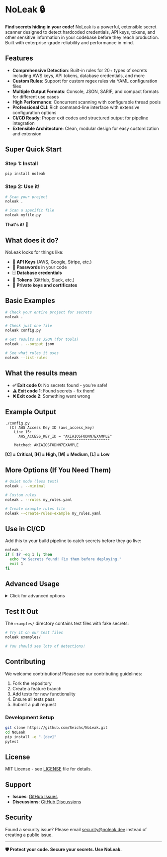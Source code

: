 # NoLeak 🔒

**Find secrets hiding in your code!**
NoLeak is a powerful, extensible secret scanner designed to detect hardcoded credentials, 
API keys, tokens, and other sensitive information in your codebase before they reach 
production. Built with enterprise-grade reliability and performance in mind.

## Features
- **Comprehensive Detection**: Built-in rules for 20+ types of secrets including AWS 
keys, API tokens, database credentials, and more
- **Custom Rules**: Support for custom regex rules via YAML configuration files
- **Multiple Output Formats**: Console, JSON, SARIF, and compact formats for different 
use cases
- **High Performance**: Concurrent scanning with configurable thread pools
- **Professional CLI**: Rich command-line interface with extensive configuration options
- **CI/CD Ready**: Proper exit codes and structured output for pipeline integration
- **Extensible Architecture**: Clean, modular design for easy customization and extension

## Super Quick Start

### Step 1: Install
```bash
pip install noleak
```

### Step 2: Use it!
```bash
# Scan your project
noleak .

# Scan a specific file
noleak myfile.py
```

**That's it!** 🎉

## What does it do?

NoLeak looks for things like:
- 🔑 **API Keys** (AWS, Google, Stripe, etc.)
- 🔐 **Passwords** in your code
- 🗄️ **Database credentials**
- 🎫 **Tokens** (GitHub, Slack, etc.)
- 📜 **Private keys and certificates**

## Basic Examples

```bash
# Check your entire project for secrets
noleak .

# Check just one file
noleak config.py

# Get results as JSON (for tools)
noleak . --output json

# See what rules it uses
noleak --list-rules
```

## What the results mean

- **✅ Exit code 0**: No secrets found - you're safe!
- **⚠️ Exit code 1**: Found secrets - fix them!
- **❌ Exit code 2**: Something went wrong

## Example Output

```
./config.py
  [C] AWS Access Key ID (aws_access_key)
    Line 15:
      AWS_ACCESS_KEY_ID = "AKIAIOSFODNN7EXAMPLE"
                           ^^^^^^^^^^^^^^^^^^^^
    Matched: AKIAIOSFODNN7EXAMPLE
```

**[C] = Critical, [H] = High, [M] = Medium, [L] = Low**

## More Options (If You Need Them)

```bash
# Quiet mode (less text)
noleak . --minimal

# Custom rules
noleak . --rules my_rules.yaml

# Create example rules file
noleak --create-rules-example my_rules.yaml
```

## Use in CI/CD

Add this to your build pipeline to catch secrets before they go live:

```bash
noleak .
if [ $? -eq 1 ]; then
  echo "❌ Secrets found! Fix them before deploying."
  exit 1
fi
```

## Advanced Usage

<details>
<summary>Click for advanced options</summary>

### Command Line Interface

```
usage: noleak [-h] [--output {console,json,sarif,compact}] [--no-color] 
              [--minimal] [--quiet] [--verbose] [--rules FILE]
              [--no-builtin-rules] [--list-rules] [--create-rules-example FILE]
              [--max-file-size BYTES] [--include-ext EXT] [--exclude-ext EXT]
              [--threads N] [--version] [--info]
              path

Output Options:
  --output, -o          Output format (console, json, sarif, compact)
  --no-color            Disable colored output
  --minimal             Use minimal output format
  --quiet, -q           Suppress all output except errors
  --verbose, -v         Enable verbose output

Rule Options:
  --rules, -r FILE      Path to custom rules file (YAML format)
  --no-builtin-rules    Disable built-in rules
  --list-rules          List all available rules and exit
  --create-rules-example FILE
                        Create an example rules file and exit

Scanning Options:
  --max-file-size BYTES Maximum file size to scan in bytes (default: 10MB)
  --include-ext EXT     Include additional file extensions (e.g., .txt)
  --exclude-ext EXT     Exclude file extensions from scanning
  --threads N           Number of concurrent threads for scanning (default: 50)

Information:
  --version             show program's version number and exit
  --info                Show scanner configuration and exit
```

### Built-in Detection Rules

**Critical Severity:**
- AWS Access Keys and Secret Keys
- Database connection strings with credentials
- Private keys and certificates
- Stripe API keys

**High Severity:**
- GitHub personal access tokens
- Google API keys
- Slack tokens
- Docker authentication tokens
- Generic API keys

**Medium Severity:**
- JWT tokens
- Password assignments in code
- Email/SMTP credentials
- Base64 encoded secrets

**Low Severity:**
- Public certificates
- Some generic secret patterns

### Custom Rules

Create custom detection rules using YAML format:

```bash
# Generate example rules file
noleak --create-rules-example my_rules.yaml
```

Example custom rule:
```yaml
rules:
  - id: "custom_api_key"
    name: "My Company API Key"
    description: "Detects MyCompany API keys"
    pattern: "(?i)mycompany[_-]?api[_-]?key\\s*[:=]\\s*['\"]?([a-zA-Z0-9_\\-]{32})['\"]?"
    severity: "high"
    enabled: true
```

Use custom rules:
```bash
noleak . --rules my_rules.yaml
```

### Output Formats

**Console Output (Default)**
Human-readable terminal output with colors and context.

**JSON Output**
```bash
noleak . --output json > results.json
```

**SARIF Output**
Standard format for static analysis tools:
```bash
noleak . --output sarif > results.sarif
```

**Compact Output**
Minimal JSON for basic integration:
```bash
noleak . --output compact
```

### CI/CD Integration Examples

**GitHub Actions:**
```yaml
name: Secret Scan
on: [push, pull_request]

jobs:
  secret-scan:
    runs-on: ubuntu-latest
    steps:
      - uses: actions/checkout@v3
      - name: Set up Python
        uses: actions/setup-python@v4
        with:
          python-version: '3.9'
      - name: Install NoLeak
        run: pip install noleak
      - name: Scan for secrets
        run: |
          noleak . --output json > results.json
          if [ $? -eq 1 ]; then
            echo "::error::Secrets detected in repository"
            cat results.json
            exit 1
          fi
```

**Jenkins Pipeline:**
```groovy
pipeline {
    agent any
    stages {
        stage('Secret Scan') {
            steps {
                sh 'pip install noleak'
                sh '''
                    noleak . --output json > scan_results.json
                    exit_code=$?
                    if [ $exit_code -eq 1 ]; then
                        echo "Secrets detected!"
                        cat scan_results.json
                        exit 1
                    fi
                '''
            }
            post {
                always {
                    archiveArtifacts artifacts: 'scan_results.json', fingerprint: true
                }
            }
        }
    }
}
```

**GitLab CI:**
```yaml
secret_scan:
  stage: security
  image: python:3.9
  script:
    - pip install noleak
    - noleak . --output json > results.json
    - |
      if [ $? -eq 1 ]; then
        echo "Secrets detected in repository!"
        cat results.json
        exit 1
      fi
  artifacts:
    reports:
      sast: results.json
    when: always
```

### Python API

Use NoLeak programmatically in Python:

```python
import noleak

# Quick text scanning
matches = noleak.scan_text('api_key = "secret123"')
if matches:
    print(f"Found {len(matches)} secrets!")

# File scanning
matches = noleak.scan_file("config.py")

# Advanced usage
scanner = noleak.create_scanner(
    builtin_rules=True,
    external_rules_file="custom_rules.yaml"
)

result = scanner.scan_path("/path/to/project")
print(f"Scanned {result.stats.files_scanned} files")
print(f"Found {len(result.matches)} secrets")

# Custom configuration
config = noleak.ScannerConfig(
    max_file_size=5 * 1024 * 1024,  # 5MB
    max_concurrent_files=20
)
scanner = noleak.SecretScanner(config=config)
```

### Performance

NoLeak is designed for high performance:

- **Concurrent Scanning**: Scan multiple files simultaneously
- **Smart File Filtering**: Skip binary files and excluded patterns
- **Efficient Pattern Matching**: Compiled regex patterns for speed
- **Memory Management**: Streaming for large files

Typical performance:
- ~1000 files/second on modern hardware
- ~50MB/second throughput
- Linear scaling with thread count

### Configuration

**File Extensions**
By default, NoLeak scans common source code file types. Customize with:

```bash
# Include additional extensions
noleak . --include-ext .txt --include-ext .log

# Exclude specific extensions  
noleak . --exclude-ext .md --exclude-ext .rst
```

**File Size Limits**
Control maximum file size to scan:

```bash
# Scan files up to 5MB
noleak . --max-file-size 5242880
```

**Threading**
Adjust concurrent scanning threads:

```bash
# Use 20 threads for faster scanning
noleak . --threads 20
```

</details>

## Test It Out

The `examples/` directory contains test files with fake secrets:

```bash
# Try it on our test files
noleak examples/

# You should see lots of detections!
```

## Contributing

We welcome contributions! Please see our contributing guidelines:

1. Fork the repository
2. Create a feature branch
3. Add tests for new functionality
4. Ensure all tests pass
5. Submit a pull request

### Development Setup

```bash
git clone https://github.com/Seichs/NoLeak.git
cd NoLeak
pip install -e ".[dev]"
pytest
```

## License

MIT License - see [LICENSE](LICENSE) file for details.

## Support

- **Issues**: [GitHub Issues](https://github.com/Seichs/NoLeak/issues)
- **Discussions**: [GitHub Discussions](https://github.com/Seichs/NoLeak/discussions)

## Security

Found a security issue? Please email security@noleak.dev instead of creating a public issue.

---

**🛡️ Protect your code. Secure your secrets. Use NoLeak.**